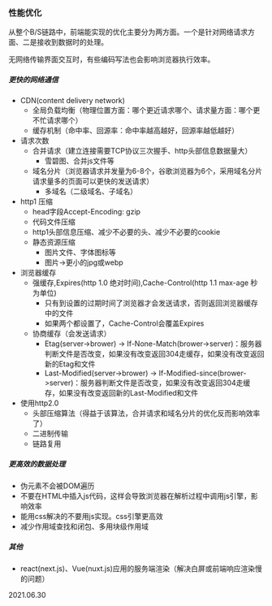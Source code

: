 ### 性能优化
从整个B/S链路中，前端能实现的优化主要分为两方面。一个是针对网络请求方面、二是接收到数据时的处理。

无网络传输界面交互时，有些编码写法也会影响浏览器执行效率。

##### 更快的网络通信
* CDN(content delivery network)
  * 全局负载均衡（物理位置方面：哪个更近请求哪个、请求量方面：哪个更不忙请求哪个）
  * 缓存机制（命中率、回源率：命中率越高越好，回源率越低越好）
* 请求次数
  * 合并请求（建立连接需要TCP协议三次握手、http头部信息数据量大）
    * 雪碧图、合并js文件等
  * 域名分片（浏览器请求并发量为6-8个，谷歌浏览器为6个，采用域名分片请求量多的页面可以更快的发送请求）
    * 多域名（二级域名、子域名）
* http1 压缩
  * head字段Accept-Encoding: gzip
  * 代码文件压缩
  * http1头部信息压缩、减少不必要的头、减少不必要的cookie
  * 静态资源压缩
    * 图片文件、字体图标等
    * 图片->更小的jpg或webp
* 浏览器缓存
  * 强缓存,Expires(http 1.0 绝对时间),Cache-Control(http 1.1 max-age 秒为单位)
    * 只有到设置的过期时间了浏览器才会发送请求，否则返回浏览器缓存中的文件
    * 如果两个都设置了，Cache-Control会覆盖Expires
  * 协商缓存（会发送请求）
    * Etag(server->brower) -> If-None-Match(brower->server)：服务器判断文件是否改变，如果没有改变返回304走缓存，如果没有改变返回新的Etag和文件
    * Last-Modified(server->brower) -> If-Modified-since(brower->server)：服务器判断文件是否改变，如果没有改变返回304走缓存，如果没有改变返回新的Last-Modified和文件
* 使用http2.0
  * 头部压缩算法（得益于该算法，合并请求和域名分片的优化反而影响效率了）
  * 二进制传输
  * 链路复用

##### 更高效的数据处理
* 伪元素不会被DOM遍历
* 不要在HTML中插入js代码，这样会导致浏览器在解析过程中调用js引擎，影响效率
* 能用css解决的不要用js实现。css引擎更高效
* 减少作用域查找和闭包、多用块级作用域

##### 其他
* react(next.js)、Vue(nuxt.js)应用的服务端渲染（解决白屏或前端响应渲染慢的问题）

2021.06.30